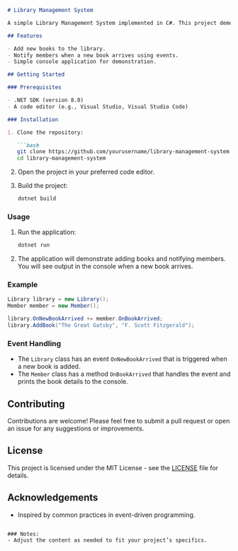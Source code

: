 ```markdown
# Library Management System

A simple Library Management System implemented in C#. This project demonstrates the use of events to notify members when new books arrive at the library.

## Features

- Add new books to the library.
- Notify members when a new book arrives using events.
- Simple console application for demonstration.

## Getting Started

### Prerequisites

- .NET SDK (version 8.0)
- A code editor (e.g., Visual Studio, Visual Studio Code)

### Installation

1. Clone the repository:

   ```bash
   git clone https://github.com/yourusername/library-management-system.git
   cd library-management-system
   ```

2. Open the project in your preferred code editor.

3. Build the project:

   ```bash
   dotnet build
   ```

### Usage

1. Run the application:

   ```bash
   dotnet run
   ```

2. The application will demonstrate adding books and notifying members. You will see output in the console when a new book arrives.

### Example

```csharp
Library library = new Library();
Member member = new Member();

library.OnNewBookArrived += member.OnBookArrived;
library.AddBook("The Great Gatsby", "F. Scott Fitzgerald");
```

### Event Handling

- The `Library` class has an event `OnNewBookArrived` that is triggered when a new book is added.
- The `Member` class has a method `OnBookArrived` that handles the event and prints the book details to the console.

## Contributing

Contributions are welcome! Please feel free to submit a pull request or open an issue for any suggestions or improvements.

## License

This project is licensed under the MIT License - see the [LICENSE](LICENSE) file for details.

## Acknowledgements

- Inspired by common practices in event-driven programming.
```

### Notes:
- Adjust the content as needed to fit your project’s specifics.
